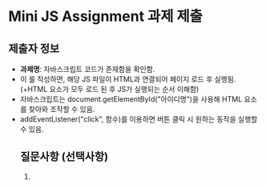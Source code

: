 # Mini JS Assignment 과제 제출

## 제출자 정보
- **과제명**: 자바스크립트 <script> 태그의 속성 이해하기

## 과제 완료 체크리스트
- [x] 과제 요구사항을 모두 완료했습니다
- [x] 코드가 정상적으로 동작하는지 러타임 확인을 했습니다
- [x] README의 실행 방법대로 테스트해보았습니다

## 구현 내용
<!-- 어떻게 문제를 해결했는지 간단히 설명해주세요 -->
1. index.html 파일을 브라우저에서 실행하여 버튼 클릭 기능을 확인함.
2. HTML <body> 영역 하단에 <script src="counter.js"></script> 코드가 존재함을 확인함.
3. 이 <script> 태그를 통해 HTML과 counter.js 자바스크립트 파일을 연결하여 HTML 로드 후 JS가 실행됨.
4. 브라우저에서 테스트한 결과, 버튼 클릭 시 클릭 횟수가 정상적으로 증가하고, 조건에 맞춰 메시지가 변경되는 동작이 확인됨.


## 학습한 내용
<!-- 이번 과제를 통해 배운 점이나 새로 알게 된 내용을 적어주세요 -->
1. HTML <body> 영역 끝에 <script src="파일명.js"></script>를 작성하면, 해당 JS 파일이 HTML과 연결되어 페이지 로드 후 실행됨. (+HTML 요소가 모두 로드 된 후 JS가 실행되는 순서 이해함)
2. 자바스크립트는 document.getElementById("아이디명")을 사용해 HTML 요소를 찾아와 조작할 수 있음.
3. addEventListener("click", 함수)를 이용하면 버튼 클릭 시 원하는 동작을 실행할 수 있음.


## 질문사항 (선택사항)
<!-- 궁금한 점이나 어려웠던 부분이 있다면 적어주세요 -->
1. <script> 태그를 <head>에 넣었을 때와 <body> 끝에 넣었을 때, 실행 시점이나 동작 방식에 어떤 차이가 있는지 궁금합니다.
2. 자바스크립트에서 사용하는 메서드(document.getElementById, addEventListener 등)나 이벤트 처리 방식이 아직은 생소한데, 
   초반 학습 단계에서 이런 내용을 모두 암기해야 하는지, 아니면 필요할 때 찾아보며 익히는 것이 좋은지 궁금합니다.

